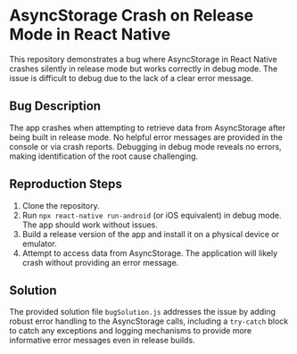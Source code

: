 # AsyncStorage Crash on Release Mode in React Native

This repository demonstrates a bug where AsyncStorage in React Native crashes silently in release mode but works correctly in debug mode.  The issue is difficult to debug due to the lack of a clear error message.

## Bug Description

The app crashes when attempting to retrieve data from AsyncStorage after being built in release mode.  No helpful error messages are provided in the console or via crash reports.  Debugging in debug mode reveals no errors, making identification of the root cause challenging.

## Reproduction Steps

1. Clone the repository.
2. Run `npx react-native run-android` (or iOS equivalent) in debug mode.  The app should work without issues.
3. Build a release version of the app and install it on a physical device or emulator.
4. Attempt to access data from AsyncStorage. The application will likely crash without providing an error message.

## Solution

The provided solution file `bugSolution.js` addresses the issue by adding robust error handling to the AsyncStorage calls, including a `try-catch` block to catch any exceptions and logging mechanisms to provide more informative error messages even in release builds.